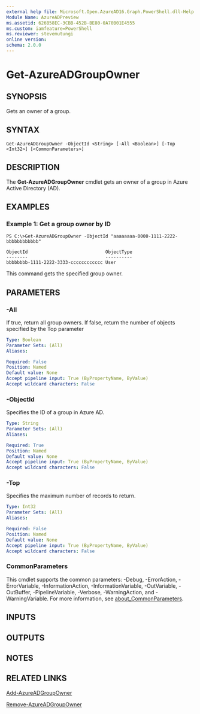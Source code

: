 ```yaml
---
external help file: Microsoft.Open.AzureAD16.Graph.PowerShell.dll-Help.xml
Module Name: AzureADPreview
ms.assetid: 626B58EC-3CBB-452B-BE80-0A70B01E4555
ms.custom: iamfeature=PowerShell
ms.reviewer: stevemutungi
online version:
schema: 2.0.0
---
```


# Get-AzureADGroupOwner

## SYNOPSIS
Gets an owner of a group.

## SYNTAX

```
Get-AzureADGroupOwner -ObjectId <String> [-All <Boolean>] [-Top <Int32>] [<CommonParameters>]
```

## DESCRIPTION
The **Get-AzureADGroupOwner** cmdlet gets an owner of a group in Azure Active Directory (AD).

## EXAMPLES

### Example 1: Get a group owner by ID
```
PS C:\>Get-AzureADGroupOwner -ObjectId "aaaaaaaa-0000-1111-2222-bbbbbbbbbbbb"

ObjectId                             ObjectType
--------                             ----------
bbbbbbbb-1111-2222-3333-cccccccccccc User
```

This command gets the specified group owner.

## PARAMETERS

### -All
If true, return all group owners. If false, return the number of objects specified by the Top parameter

```yaml
Type: Boolean
Parameter Sets: (All)
Aliases:

Required: False
Position: Named
Default value: None
Accept pipeline input: True (ByPropertyName, ByValue)
Accept wildcard characters: False
```

### -ObjectId
Specifies the ID of a group in Azure AD.

```yaml
Type: String
Parameter Sets: (All)
Aliases:

Required: True
Position: Named
Default value: None
Accept pipeline input: True (ByPropertyName, ByValue)
Accept wildcard characters: False
```

### -Top
Specifies the maximum number of records to return.

```yaml
Type: Int32
Parameter Sets: (All)
Aliases:

Required: False
Position: Named
Default value: None
Accept pipeline input: True (ByPropertyName, ByValue)
Accept wildcard characters: False
```

### CommonParameters
This cmdlet supports the common parameters: -Debug, -ErrorAction, -ErrorVariable, -InformationAction, -InformationVariable, -OutVariable, -OutBuffer, -PipelineVariable, -Verbose, -WarningAction, and -WarningVariable. For more information, see [about_CommonParameters](http://go.microsoft.com/fwlink/?LinkID=113216).

## INPUTS

## OUTPUTS

## NOTES

## RELATED LINKS

[Add-AzureADGroupOwner](./Add-AzureADGroupOwner.md)

[Remove-AzureADGroupOwner](./Remove-AzureADGroupOwner.md)
